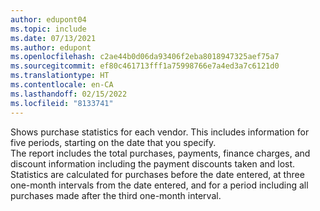 ```yaml
---
author: edupont04
ms.topic: include
ms.date: 07/13/2021
ms.author: edupont
ms.openlocfilehash: c2ae44b0d06da93406f2eba8018947325aef75a7
ms.sourcegitcommit: ef80c461713fff1a75998766e7a4ed3a7c6121d0
ms.translationtype: HT
ms.contentlocale: en-CA
ms.lasthandoff: 02/15/2022
ms.locfileid: "8133741"
---
```

Shows purchase statistics for each vendor. This includes information for five periods, starting on the date that you specify.<br>The report includes the total purchases, payments, finance charges, and discount information including the payment discounts taken and lost. Statistics are calculated for purchases before the date entered, at three one-month intervals from the date entered, and for a period including all purchases made after the third one-month interval.